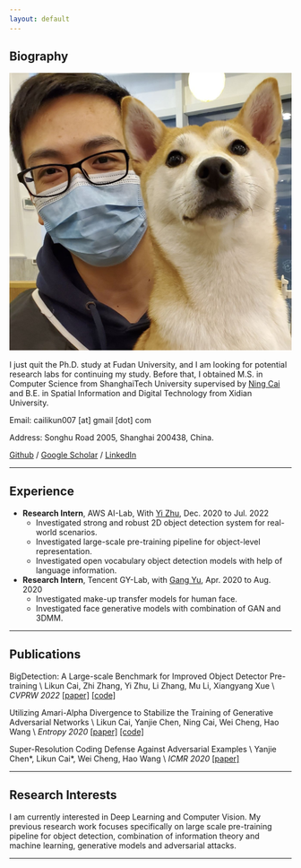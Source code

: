 ```yaml
---
layout: default
---
```


## Biography

<img class="profile-picture" src="./resources/my_pic.jpg">

I just quit the Ph.D. study at Fudan University, and I am looking for potential research labs for continuing my study. 
Before that, I obtained M.S. in Computer Science from ShanghaiTech University supervised by [Ning Cai](https://sist.shanghaitech.edu.cn/sist_en/2020/0814/c7582a54749/page.htm) and B.E. in Spatial Information and Digital Technology from Xidian University.

Email: cailikun007 [at] gmail [dot] com

Address: Songhu Road 2005, Shanghai 200438, China.

[Github](https://github.com/cailk) / [Google Scholar](https://scholar.google.com/citations?user=5r6IM_gAAAAJ&hl=zh-CN) / [LinkedIn](https://www.linkedin.com/in/likun-cai-9307551b2/)

---

## Experience
* **Research Intern**, AWS AI-Lab, With [Yi Zhu](https://bryanyzhu.github.io/), Dec. 2020 to Jul. 2022
    - Investigated strong and robust 2D object detection system for real-world scenarios.
    - Investigated large-scale pre-training pipeline for object-level representation.
    - Investigated open vocabulary object detection models with help of language information.
* **Research Intern**, Tencent GY-Lab, with [Gang Yu](https://www.skicyyu.org/), Apr. 2020 to Aug. 2020
    - Investigated make-up transfer models for human face.
    - Investigated face generative models with combination of GAN and 3DMM.

---

## Publications

BigDetection: A Large-scale Benchmark for Improved Object Detector Pre-training \\
Likun Cai, Zhi Zhang, Yi Zhu, Li Zhang, Mu Li, Xiangyang Xue \\
*CVPRW 2022* [[paper]](https://arxiv.org/abs/2203.13249) [[code]](https://github.com/amazon-research/bigdetection)

Utilizing Amari-Alpha Divergence to Stabilize the Training of Generative Adversarial Networks \\
Likun Cai, Yanjie Chen, Ning Cai, Wei Cheng, Hao Wang \\
*Entropy 2020* [[paper]](https://www.mdpi.com/1099-4300/22/4/410) [[code]](https://github.com/cailk/AlphaGAN)

Super-Resolution Coding Defense Against Adversarial Examples \\
Yanjie Chen\*, Likun Cai\*, Wei Cheng, Hao Wang \\
*ICMR 2020* [[paper]](https://dl.acm.org/doi/abs/10.1145/3372278.3390689)

---

## Research Interests

I am currently interested in Deep Learning and Computer Vision. My previous research work focuses specifically on large scale pre-training pipeline for object detection, combination of information theory and machine learning, generative models and adversarial attacks.

---


